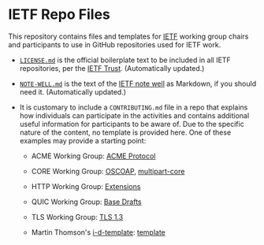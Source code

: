 # IETF Repo Files

This repository contains files and templates for [IETF](https://www.ietf.org/)
working group chairs and participants to use in GitHub repositories used for
IETF work.

* [`LICENSE.md`](LICENSE.md) is the official boilerplate text to be included in
  all IETF repositories, per the [IETF
  Trust](https://trustee.ietf.org/license-for-open-source-repositories.html).
  (Automatically updated.)

* [`NOTE-WELL.md`](NOTE-WELL.md) is the text of the [IETF note
  well](https://www.ietf.org/about/note-well/) as Markdown, if you should need
  it. (Automatically updated.)

* It is customary to include a `CONTRIBUTING.md` file in a repo that explains
  how individuals can participate in the activities and contains additional
  useful information for participants to be aware of. Due to the specific nature
  of the content, no template is provided here. One of these examples may
  provide a starting point:

  * ACME Working Group:
    [ACME Protocol](https://github.com/ietf-wg-acme/acme/blob/master/CONTRIBUTING.md)
  
  * CORE Working Group:
    [OSCOAP](https://github.com/core-wg/oscoap/blob/master/CONTRIBUTING.md),
    [multipart-core](https://github.com/core-wg/multipart-ct/blob/master/CONTRIBUTING.md)
  
  * HTTP Working Group:
    [Extensions](https://github.com/httpwg/http-extensions/blob/master/CONTRIBUTING.md)
  
  * QUIC Working Group:
    [Base Drafts](https://github.com/quicwg/base-drafts/blob/master/CONTRIBUTING.md)
  
  * TLS Working Group:
    [TLS 1.3](https://github.com/tlswg/tls13-spec/blob/master/CONTRIBUTING.md)

  * Martin Thomson's
    [i-d-template](https://github.com/martinthomson/i-d-template):
    [template](https://github.com/martinthomson/i-d-template/blob/main/template/CONTRIBUTING.md)




